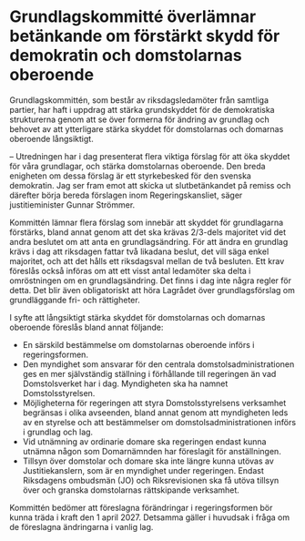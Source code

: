 # Grundlagskommitté överlämnar betänkande om förstärkt skydd för demokratin och domstolarnas oberoende

Grundlagskommittén, som består av riksdagsledamöter från samtliga partier, har haft i uppdrag att stärka grundskyddet för de demokratiska strukturerna genom att se över formerna för ändring av grundlag och behovet av att ytterligare stärka skyddet för domstolarnas och domarnas oberoende långsiktigt.

– Utredningen har i dag presenterat flera viktiga förslag för att öka skyddet för våra grundlagar, och stärka domstolarnas oberoende. Den breda enigheten om dessa förslag är ett styrkebesked för den svenska demokratin. Jag ser fram emot att skicka ut slutbetänkandet på remiss och därefter börja bereda förslagen inom Regeringskansliet, säger justitieminister Gunnar Strömmer.

Kommittén lämnar flera förslag som innebär att skyddet för grundlagarna förstärks, bland annat genom att det ska krävas 2/3-dels majoritet vid det andra beslutet om att anta en grundlagsändring. För att ändra en grundlag krävs i dag att riksdagen fattar två likadana beslut, det vill säga enkel majoritet, och att det hålls ett riksdagsval mellan de två besluten. Ett krav föreslås också införas om att ett visst antal ledamöter ska delta i omröstningen om en grundlagsändring. Det finns i dag inte några regler för detta. Det blir även obligatoriskt att höra Lagrådet över grundlagsförslag om grundläggande fri- och rättigheter.

I syfte att långsiktigt stärka skyddet för domstolarnas och domarnas oberoende föreslås bland annat följande:

* En särskild bestämmelse om domstolarnas oberoende införs i regeringsformen.
* Den myndighet som ansvarar för den centrala domstolsadministrationen ges en mer självständig ställning i förhållande till regeringen än vad Domstolsverket har i dag. Myndigheten ska ha namnet Domstolsstyrelsen.
* Möjligheterna för regeringen att styra Domstolsstyrelsens verksamhet begränsas i olika avseenden, bland annat genom att myndigheten leds av en styrelse och att bestämmelser om domstolsadministrationen införs i grundlag och lag.
* Vid utnämning av ordinarie domare ska regeringen endast kunna utnämna någon som Domarnämnden har föreslagit för anställningen.
* Tillsyn över domstolar och domare ska inte längre kunna utövas av Justitiekanslern, som är en myndighet under regeringen. Endast Riksdagens ombudsmän (JO) och Riksrevisionen ska få utöva tillsyn över och granska domstolarnas rättskipande verksamhet.

Kommittén bedömer att föreslagna förändringar i regeringsformen bör kunna träda i kraft den 1 april 2027. Detsamma gäller i huvudsak i fråga om de föreslagna ändringarna i vanlig lag.
